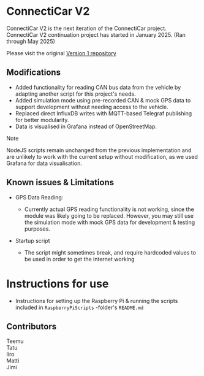 # ConnectiCar V2

ConnectiCar V2 is the next iteration of the ConnectiCar project. ConnectiCar V2 continuation project has started in January 2025. (Ran through May 2025)

Please visit the original 
[Version 1 repository](https://github.com/jereej/ConnectiCar/)

## Modifications
- Added functionality for reading CAN bus data from the vehicle by adapting another script for this project's needs.
- Added simulation mode using pre-recorded CAN & mock GPS data to support development without needing access to the vehicle.
- Replaced direct InfluxDB writes with MQTT-based Telegraf publishing for better modularity.
- Data is visualised in Grafana instead of OpenStreetMap.

> [!NOTE]  
NodeJS scripts remain unchanged from the previous implementation and are unlikely to work with the current setup without modification, as we used Grafana for data visualisation.


## Known issues & Limitations
- GPS Data Reading:
    - Currently actual GPS reading functionality is not working, since the module was likely going to be replaced. However, you may still use the simulation mode with mock GPS data for development & testing purposes.

- Startup script
    - The script might sometimes break, and require hardcoded values to be used in order to get the internet working

# Instructions for use
- Instructions for setting up the Raspberry Pi & running the scripts included in `RaspberryPiScripts` -folder's `README.md`

## Contributors
Teemu  
Tatu   
Iiro  
Matti  
Jimi

